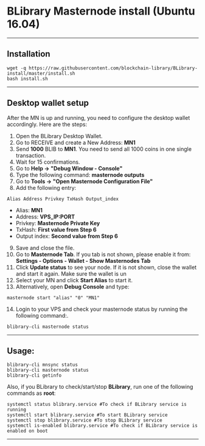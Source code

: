 # BLibrary Masternode install (Ubuntu 16.04)
***

## Installation
```
wget -q https://raw.githubusercontent.com/blockchain-library/BLibrary-install/master/install.sh
bash install.sh
```
***

## Desktop wallet setup

After the MN is up and running, you need to configure the desktop wallet accordingly. Here are the steps:  
1. Open the BLibrary Desktop Wallet.  
2. Go to RECEIVE and create a New Address: **MN1**  
3. Send **1000** BLIB to **MN1**. You need to send all 1000 coins in one single transaction.
4. Wait for 15 confirmations.  
5. Go to **Help -> "Debug Window - Console"**  
6. Type the following command: **masternode outputs**
7. Go to  **Tools -> "Open Masternode Configuration File"**
8. Add the following entry:
```
Alias Address Privkey TxHash Output_index
```
* Alias: **MN1**
* Address: **VPS_IP:PORT**
* Privkey: **Masternode Private Key**
* TxHash: **First value from Step 6**
* Output index:  **Second value from Step 6**
9. Save and close the file.
10. Go to **Masternode Tab**. If you tab is not shown, please enable it from: **Settings - Options - Wallet - Show Masternodes Tab**
11. Click **Update status** to see your node. If it is not shown, close the wallet and start it again. Make sure the wallet is un
12. Select your MN and click **Start Alias** to start it.
13. Alternatively, open **Debug Console** and type:
```
masternode start "alias" "0" "MN1"
```
14. Login to your VPS and check your masternode status by running the following command:.
```
blibrary-cli masternode status
```
***

## Usage:
```
blibrary-cli mnsync status
blibrary-cli masternode status  
blibrary-cli getinfo
```
Also, if you BLibrary to check/start/stop **BLibrary**, run one of the following commands as **root**:

```
systemctl status blibrary.service #To check if BLibrary service is running  
systemctl start blibrary.service #To start BLibrary service  
systemctl stop blibrary.service #To stop BLibrary service  
systemctl is-enabled blibrary.service #To check if BLibrary service is enabled on boot  
```  
***
